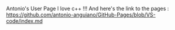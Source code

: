 Antonio's User Page 
I love c++ !!!
And here's the link to the pages : https://github.com/antonio-anguiano/GitHub-Pages/blob/VS-code/index.md
